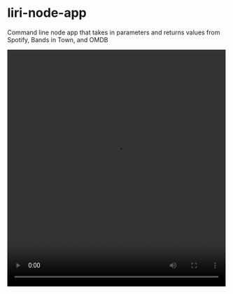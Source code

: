 # liri-node-app
Command line node app that takes in parameters and returns values from Spotify, Bands in Town, and OMDB

<div class="row post-image-bg">
    <video width="99%" height="540" autoplay loop>
        <source src="/liri-demo.webm" type="video/webm">
    </video>
</div>